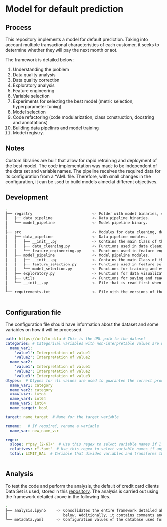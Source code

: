 # Model for default prediction

## Process
This repository implements a model for default prediction. Taking into account multiple transactional characteristics of each customer, it seeks to determine whether they will pay the next month or not.

The framework is detailed below:

1. Understanding the problem
2. Data quality analysis
3. Data quality correction
4. Exploratory analysis
5. Feature engineering
6. Variable selection
7. Experiments for selecting the best model (metric selection, hyperparameter tuning)
8. Model selection
9. Code refactoring (code modularization, class construction, docstring and annotations)
10. Building data pipelines and model training
11. Model registry.

## Notes
Custom libraries are built that allow for rapid retraining and deployment of the best model. The code implementation was made to be independent of the data set and variable names. The pipeline receives the required data for its configuration from a YAML file. Therefore, with small changes in the configuration, it can be used to build models aimed at different objectives.
  

## Development

```bash
.
├── registry                           <- Folder with model binaries, scalers, PCA, etc.
│   ├── data_pipeline                  <- Data pipeline binaries.
│   └── model_pipeline                 <- Model pipeline binary.
│
├── src                                <- Modules for data cleaning, data exploration, and model fitting.
│   ├── data_pipeline                  <- Data pipeline modules.
│   │   ├── __init__.py                <- Contains the main Class of the data pipeline that allows it to be executed.
│   │   ├── data_cleansing.py          <- Functions used in data cleaning.
│   │   └── feature_engineering.py     <- Functions used in feature engineering.
│   ├── model_pipeline                 <- Model pipeline modules.
│   │   ├── __init__.py                <- Contains the main Class of the model pipeline that allows it to be executed.
│   │   ├── feature_selection.py       <- Functions used in feature selection.
│   │   └── model_selection.py         <- Functions for training and evaluating models.
│   ├── exploratory.py                 <- Functions for data visualization.
│   ├── utils                          <- Functions for saving and reading variables in the registry.
│   └── __init__.py                    <- File that is read first when importing the datasets folder.
│
└── requirements.txt                   <- File with the versions of the necessary packages.
                           
```   

## Configuration file

The configuration file should have information about the dataset and some variables on how it will be processed.

```yaml
path: https://url/to data # This is the URL path to the dataset
categories: # Categorical variables with non-interpretable values are used for graphics
  name_var1:
    'value1': Interpretation of value1  
    'value2': Interpretation of value2
  name_var2:
    'value1': Interpretation of value1
    'value2': Interpretation of value2
    'value3': Interpretation of value3
dtypes:  # Dtypes for all values are used to guarantee the correct processing of variables
  name_var1: category
  name_var2: category
  name_var3: int64
  name_var4: int64
  name_var5: int64
  name_target: bool

target: name_target  # Name for the target variable

rename:   # If required, rename a variable
  name_var: new_name_var 

regex:
  slope: r"pay_[2-6]+"  # Use this regex to select variable names if I need to calculate slope
  relatives: r".*amt"  # Use this regex to select variable names if any variable is better in relative format
  total: LIMIT_BAL  # Variable that divides variables and transforms them into relatives
    
```

## Analysis
To test the code and perform the analysis, the default of credit card clients Data Set is used, stored in this [repository](https://archive.ics.uci.edu/ml/datasets/default+of+credit+card+clients). The analysis is carried out using the framework detailed above in the following files.

```bash
.
├── analysis.ipynb     <- Consolidates the entire framework detailed above. It uses the modules and functions described 
│                         below. Additionally, it contains comments and details the process.
└── metadata.yaml      <- Configuration values of the database used for modeling.

``` 